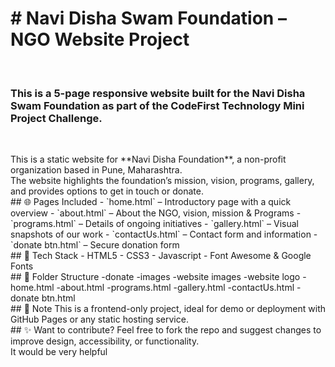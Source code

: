 <h1># Navi Disha Swam Foundation – NGO Website Project</h1> <br>
<h3>This is a 5-page responsive website built for the Navi Disha Swam Foundation as part of the CodeFirst Technology Mini Project Challenge.</h3><br>
<p>This is a static website for **Navi Disha Foundation**, a non-profit organization based in Pune, Maharashtra.<br>
  The website highlights the foundation’s mission, vision, programs, gallery, and provides options to get in touch or donate.
  <br>
## 🌐 Pages Included
- `home.html` – Introductory page with a quick overview
- `about.html` – About the NGO, vision, mission & Programs
- `programs.html` – Details of ongoing initiatives
- `gallery.html` – Visual snapshots of our work
- `contactUs.html` – Contact form and information
- `donate btn.html` – Secure donation form
<br>
## 🎨 Tech Stack
- HTML5
- CSS3
- Javascript
- Font Awesome & Google Fonts
<br>
## 📁 Folder Structure
<!-- image files -->
-donate
-images
-website images
-website logo
<!--code files -->
-home.html
-about.html
-programs.html
-gallery.html
-contactUs.html
-donate btn.html
<br>
## 📌 Note
This is a frontend-only project, ideal for demo or deployment with GitHub Pages or any static hosting service.
<br>
## ✨ Want to contribute?
Feel free to fork the repo and suggest changes to improve design, accessibility, or functionality.<br>
It would be very helpful
</p>
